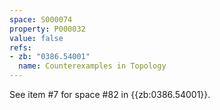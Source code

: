 ```yaml
---
space: S000074
property: P000032
value: false
refs:
- zb: "0386.54001"
  name: Counterexamples in Topology
---
```


See item #7 for space #82 in {{zb:0386.54001}}.
